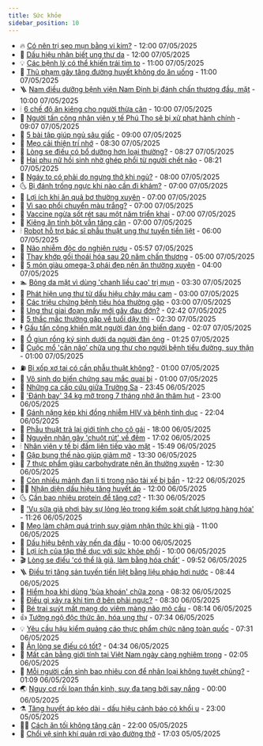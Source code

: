 ```yaml
---
title: Sức khỏe
sidebar_position: 10
---
```


<!-- vnexpress-suc-khoe:START -->
- 🔥 [Có nên trị sẹo mụn bằng vi kim?](https://vnexpress.net/co-nen-tri-seo-mun-bang-vi-kim-4882884.html) - 12:00 07/05/2025
- 🥰 [Dấu hiệu nhận biết ung thư da](https://vnexpress.net/dau-hieu-nhan-biet-ung-thu-da-4882660.html) - 12:00 07/05/2025
- 💡 [Các bệnh lý có thể khiến trái tim to](https://vnexpress.net/cac-benh-ly-co-the-khien-trai-tim-to-4882715.html) - 11:00 07/05/2025
- 🤗 [Thủ phạm gây tăng đường huyết không do ăn uống](https://vnexpress.net/thu-pham-gay-tang-duong-huyet-khong-do-an-uong-4882679.html) - 11:00 07/05/2025
- 🪜 [Nam điều dưỡng bệnh viện Nam Định bị đánh chấn thương đầu, mặt](https://vnexpress.net/nam-dieu-duong-benh-vien-nam-dinh-bi-danh-chan-thuong-dau-mat-4882870.html) - 10:00 07/05/2025
- 🕯 [6 chế độ ăn kiêng cho người thừa cân](https://vnexpress.net/6-che-do-an-kieng-cho-nguoi-thua-can-4882773.html) - 10:00 07/05/2025
- 🤭 [Người tấn công nhân viên y tế Phú Thọ sẽ bị xử phạt hành chính](https://vnexpress.net/nguoi-tan-cong-nhan-vien-y-te-phu-tho-se-bi-xu-phat-hanh-chinh-4882812.html) - 09:07 07/05/2025
- 👀 [5 bài tập giúp ngủ sâu giấc](https://vnexpress.net/5-bai-tap-giup-ngu-sau-giac-4882572.html) - 09:00 07/05/2025
- 🌋 [Mẹo cải thiện trí nhớ](https://vnexpress.net/meo-cai-thien-tri-nho-4882776.html) - 08:30 07/05/2025
- 🫶 [Lòng se điếu có bổ dưỡng hơn loại thường?](https://vnexpress.net/long-se-dieu-co-bo-duong-hon-loai-thuong-4882678.html) - 08:27 07/05/2025
- 🦆 [Hai phụ nữ hồi sinh nhờ ghép phổi từ người chết não](https://vnexpress.net/hai-phu-nu-hoi-sinh-nho-ghep-phoi-tu-nguoi-chet-nao-4882729.html) - 08:21 07/05/2025
- 🚀 [Ngáy to có phải do ngưng thở khi ngủ?](https://vnexpress.net/ngay-to-co-phai-do-ngung-tho-khi-ngu-4882769.html) - 08:00 07/05/2025
- 🌜 [Bị đánh trống ngực khi nào cần đi khám?](https://vnexpress.net/bi-danh-trong-nguc-khi-nao-can-di-kham-4882764.html) - 07:00 07/05/2025
- 🧰 [Lợi ích khi ăn quả bơ thường xuyên](https://vnexpress.net/loi-ich-khi-an-qua-bo-thuong-xuyen-4882753.html) - 07:00 07/05/2025
- 💫 [Vì sao phổi chuyển màu trắng?](https://vnexpress.net/vi-sao-phoi-chuyen-mau-trang-4882721.html) - 07:00 07/05/2025
- 🌝 [Vaccine ngừa sốt rét sau một năm triển khai](https://vnexpress.net/vaccine-ngua-sot-ret-sau-mot-nam-trien-khai-4882704.html) - 07:00 07/05/2025
- 🗽 [Kiêng ăn tinh bột vẫn tăng cân](https://vnexpress.net/kieng-an-tinh-bot-van-tang-can-4882700.html) - 07:00 07/05/2025
- 🕯 [Robot hỗ trợ bác sĩ phẫu thuật ung thư tuyến tiền liệt](https://vnexpress.net/robot-ho-tro-bac-si-phau-thuat-ung-thu-tuyen-tien-liet-4882675.html) - 06:00 07/05/2025
- 🦅 [Não nhiễm độc do nghiện rượu](https://vnexpress.net/nao-nhiem-doc-do-nghien-ruou-4882323.html) - 05:57 07/05/2025
- 🦆 [Thay khớp gối thoái hóa sau 20 năm chấn thương](https://vnexpress.net/thay-khop-goi-thoai-hoa-sau-20-nam-chan-thuong-4882698.html) - 05:00 07/05/2025
- 🎊 [5 món giàu omega-3 phái đẹp nên ăn thường xuyên](https://vnexpress.net/5-mon-giau-omega-3-phai-dep-nen-an-thuong-xuyen-4882613.html) - 04:00 07/05/2025
- 🏊 [Bỏng da mặt vì dùng &#39;chanh liều cao&#39; trị mụn](https://vnexpress.net/bong-da-mat-vi-dung-chanh-lieu-cao-tri-mun-4882576.html) - 03:30 07/05/2025
- 📝 [Phát hiện ung thư từ dấu hiệu chảy máu cam](https://vnexpress.net/phat-hien-ung-thu-tu-dau-hieu-chay-mau-cam-4882599.html) - 03:00 07/05/2025
- 💯 [Các triệu chứng bệnh tiêu hóa thường gặp](https://vnexpress.net/cac-trieu-chung-benh-tieu-hoa-thuong-gap-4882577.html) - 03:00 07/05/2025
- 🌊 [Ung thư giai đoạn mấy mới gây đau đớn?](https://vnexpress.net/ung-thu-giai-doan-may-moi-gay-dau-don-4881699.html) - 02:42 07/05/2025
- 🚀 [5 thắc mắc thường gặp về tuổi dậy thì](https://vnexpress.net/5-thac-mac-thuong-gap-ve-tuoi-day-thi-4882218.html) - 02:30 07/05/2025
- 🕴 [Gấu tấn công khiến mặt người đàn ông biến dạng](https://vnexpress.net/gau-tan-cong-khien-mat-nguoi-dan-ong-bien-dang-4882553.html) - 02:07 07/05/2025
- 🗽 [Ổ giun rồng ký sinh dưới da người đàn ông](https://vnexpress.net/o-giun-rong-ky-sinh-duoi-da-nguoi-dan-ong-4882461.html) - 01:25 07/05/2025
- 🎡 [Cuộc mổ &#39;cân não’ chữa ung thư cho người bệnh tiểu đường, suy thận](https://vnexpress.net/cuoc-mo-can-nao-chua-ung-thu-cho-nguoi-benh-tieu-duong-suy-than-4882371.html) - 01:00 07/05/2025
- ⛽️ [Bị xốp xơ tai có cần phẫu thuật không?](https://vnexpress.net/bi-xop-xo-tai-co-can-phau-thuat-khong-4882369.html) - 01:00 07/05/2025
- 🦆 [Vô sinh do biến chứng sau mắc quai bị](https://vnexpress.net/vo-sinh-do-bien-chung-sau-mac-quai-bi-4881927.html) - 01:00 07/05/2025
- 🤩 [Những ca cấp cứu giữa Trường Sa](https://vnexpress.net/nhung-ca-cap-cuu-giua-truong-sa-4877160.html) - 23:45 06/05/2025
- 🦒 [&#39;Đánh bay&#39; 34 kg mỡ trong 7 tháng nhờ ăn thâm hụt](https://vnexpress.net/danh-bay-34-kg-mo-trong-7-thang-nho-an-tham-hut-4882240.html) - 23:00 06/05/2025
- 💫 [Gánh nặng kép khi đồng nhiễm HIV và bệnh tình dục](https://vnexpress.net/ganh-nang-kep-khi-dong-nhiem-hiv-va-benh-tinh-duc-4881585.html) - 22:04 06/05/2025
- 🐘 [Phẫu thuật trả lại giới tính cho cô gái](https://vnexpress.net/phau-thuat-tra-lai-gioi-tinh-cho-co-gai-4882027.html) - 18:00 06/05/2025
- 🚀 [Nguyên nhân gây &#39;chuột rút&#39; về đêm](https://vnexpress.net/nguyen-nhan-gay-chuot-rut-ve-dem-4881900.html) - 17:02 06/05/2025
- 🕯 [Nhân viên y tế bị đấm liên tiếp vào mặt](https://vnexpress.net/nhan-vien-y-te-bi-dam-lien-tiep-vao-mat-4882423.html) - 15:49 06/05/2025
- 🦏 [Gập bụng thế nào giúp giảm mỡ](https://vnexpress.net/gap-bung-the-nao-giup-giam-mo-4882283.html) - 13:30 06/05/2025
- 🦄 [7 thực phẩm giàu carbohydrate nên ăn thường xuyên](https://vnexpress.net/7-thuc-pham-giau-carbohydrate-nen-an-thuong-xuyen-4882139.html) - 12:30 06/05/2025
- 🦒 [Còn nhiều mảnh đạn li ti trong não tài xế bị bắn](https://vnexpress.net/con-nhieu-manh-dan-li-ti-trong-nao-tai-xe-bi-ban-4882445.html) - 12:22 06/05/2025
- 👨‍🏫 [Nhận diện dấu hiệu tăng huyết áp](https://vnexpress.net/nhan-dien-dau-hieu-tang-huyet-ap-4882279.html) - 12:00 06/05/2025
- 🌜 [Cần bao nhiêu protein để tăng cơ?](https://vnexpress.net/can-bao-nhieu-protein-de-tang-co-4882189.html) - 11:30 06/05/2025
- 🚀 [&#39;Vụ sữa giả phơi bày sự lỏng lẻo trong kiểm soát chất lượng hàng hóa&#39;](https://vnexpress.net/vu-sua-gia-phoi-bay-su-long-leo-trong-kiem-soat-chat-luong-hang-hoa-4882415.html) - 11:26 06/05/2025
- 💃 [Mẹo làm chậm quá trình suy giảm nhận thức khi già](https://vnexpress.net/meo-lam-cham-qua-trinh-suy-giam-nhan-thuc-khi-gia-4881712.html) - 11:00 06/05/2025
- 💯 [Dấu hiệu bệnh vảy nến da đầu](https://vnexpress.net/dau-hieu-benh-vay-nen-da-dau-4882138.html) - 10:00 06/05/2025
- 🤔 [Lợi ích của tập thể dục với sức khỏe phổi](https://vnexpress.net/loi-ich-cua-tap-the-duc-voi-suc-khoe-phoi-4881795.html) - 10:00 06/05/2025
- 🎬 [Lòng se điếu &#39;có thể là giả, làm bằng hóa chất&#39;](https://vnexpress.net/long-se-dieu-co-the-la-gia-lam-bang-hoa-chat-4882343.html) - 09:52 06/05/2025
- 🪜 [Điều trị tăng sản tuyến tiền liệt bằng liệu pháp hơi nước](https://vnexpress.net/dieu-tri-tang-san-tuyen-tien-liet-bang-lieu-phap-hoi-nuoc-4882349.html) - 08:44 06/05/2025
- 🦣 [Hiểm họa khi dùng &#39;bùa khoán&#39; chữa zona](https://vnexpress.net/hiem-hoa-khi-dung-bua-khoan-chua-zona-4882211.html) - 08:32 06/05/2025
- 🧐 [Điều gì xảy ra khi tim ở bên phải ngực?](https://vnexpress.net/dieu-gi-xay-ra-khi-tim-o-ben-phai-nguc-4882322.html) - 08:30 06/05/2025
- 🤡 [Bé trai suýt mất mạng do viêm màng não mô cầu](https://vnexpress.net/be-trai-suyt-mat-mang-do-viem-mang-nao-mo-cau-4882303.html) - 08:14 06/05/2025
- 👍 [Tưởng ngộ độc thức ăn, hóa ung thư](https://vnexpress.net/tuong-ngo-doc-thuc-an-hoa-ung-thu-4882029.html) - 07:34 06/05/2025
- 💡 [Yêu cầu hậu kiểm quảng cáo thực phẩm chức năng toàn quốc](https://vnexpress.net/yeu-cau-hau-kiem-quang-cao-thuc-pham-chuc-nang-toan-quoc-4882230.html) - 07:31 06/05/2025
- 💯 [Ăn lòng se điếu có tốt?](https://vnexpress.net/an-long-se-dieu-co-tot-4882067.html) - 04:34 06/05/2025
- 🧠 [Mất cân bằng giới tính tại Việt Nam ngày càng nghiêm trọng](https://vnexpress.net/mat-can-bang-gioi-tinh-tai-viet-nam-ngay-cang-nghiem-trong-4882048.html) - 02:05 06/05/2025
- 🎡 [Mỗi người cần sinh bao nhiêu con để nhân loại không tuyệt chủng?](https://vnexpress.net/moi-nguoi-can-sinh-bao-nhieu-con-de-nhan-loai-khong-tuyet-chung-4881995.html) - 01:09 06/05/2025
- 🌏 [Nguy cơ rối loạn thần kinh, suy đa tạng bởi say nắng](https://vnexpress.net/nguy-co-roi-loan-than-kinh-suy-da-tang-boi-say-nang-4881968.html) - 00:00 06/05/2025
- ⚗️ [Tăng huyết áp kéo dài - dấu hiệu cảnh báo có khối u](https://vnexpress.net/tang-huyet-ap-keo-dai-dau-hieu-canh-bao-co-khoi-u-4881928.html) - 23:00 05/05/2025
- 👨‍🏫 [Cách ăn tối không tăng cân](https://vnexpress.net/cach-an-toi-khong-tang-can-4881575.html) - 22:00 05/05/2025
- 🤖 [Chổi vệ sinh khí quản rơi vào đường thở](https://vnexpress.net/choi-ve-sinh-khi-quan-roi-vao-duong-tho-4881505.html) - 17:03 05/05/2025<!-- vnexpress-suc-khoe:END -->
